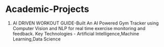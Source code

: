 # Academic-Projects

1) AI DRIVEN WORKOUT GUIDE-Built An AI Powered Gym Tracker using Computer Vision and NLP for real time exercise monitoring and feedback.
   Key Technologies - Artificial Intelligence,Machine Learning,Data Science 
